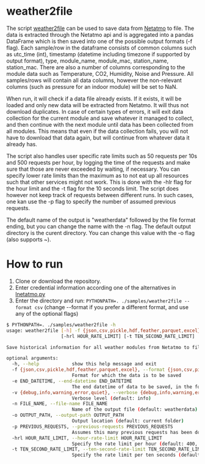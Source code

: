 # weather2file
The script [weather2file](https://github.com/philippelt/netatmo-api-python/blob/master/samples/weather2file) can be used to save data from [Netatmo](https://www.netatmo.com) to file. The data is extracted through the Netatmo api and is aggregated into a pandas DataFrame which is then saved into one of the possible output formats (-f flag). Each sample/row in the dataframe consists of common columns such as utc_time (int), timestamp (datetime including timezone if supported by output format), type, module_name, module_mac, station_name, station_mac. There are also a number of columns corresponding to the module data such as Temperature, CO2, Humidity, Noise and Pressure. All samples/rows will contain all data columns, however the non-relevant columns (such as pressure for an indoor module) will be set to NaN.

When run, it will check if a data file already exists. If it exists, it will be loaded and only new data will be extracted from Netatmo. It will thus not download duplicates. In case of certain types of errors, it will exit data collection for the current module and save whatever it managed to collect, and then continue with the next module until data has been collected from all modules. This means that even if the data collection fails, you will not have to download that data again, but will continue from whatever data it already has.

The script also handles user specific rate limits such as 50 requests per 10s and 500 requests per hour, by logging the time of the requests and make sure that those are never exceeded by waiting, if necessary. You can specify lower rate limits than the maximum as to not eat up all resources such that other services might not work. This is done with the -hlr flag for the hour limit and the -t flag for the 10 seconds limit. The script does however not keep track of requests between different runs. In such cases, one kan use the -p flag to specify the number of assumed previous requests.

The default name of the output is "weatherdata" followed by the file format ending, but you can change the name with the -n flag. The default output directory is the curent directory. You can change this value with the -o flag (also supports ~).


# How to run
1. Clone or download the repository.
2. Enter credential information according one of the alternatives in [lnetatmo.py](https://github.com/philippelt/netatmo-api-python/blob/master/lnetatmo.py)
3. Enter the directory and run:
    ```PYTHONPATH=. ./samples/weather2file --format csv``` (change --format if you prefer a different format, and use any of the optional flags)

```sh
$ PYTHONPATH=. ./samples/weather2file -h
usage: weather2file [-h] -f {json,csv,pickle,hdf,feather,parquet,excel} [-e END_DATETIME] [-v {debug,info,warning,error,quiet}] [-n FILE_NAME] [-o OUTPUT_PATH] [-p PREVIOUS_REQUESTS]
                    [-hrl HOUR_RATE_LIMIT] [-t TEN_SECOND_RATE_LIMIT]

Save historical information for all weather modules from Netatmo to file

optional arguments:
  -h, --help            show this help message and exit
  -f {json,csv,pickle,hdf,feather,parquet,excel}, --format {json,csv,pickle,hdf,feather,parquet,excel}
                        Format for which the data is to be saved
  -e END_DATETIME, --end-datetime END_DATETIME
                        The end datetime of data to be saved, in the format YYYY-MM-DD_hh:mm (default: now)
  -v {debug,info,warning,error,quiet}, --verbose {debug,info,warning,error,quiet}
                        Verbose level (default: info)
  -n FILE_NAME, --file-name FILE_NAME
                        Name of the output file (default: weatherdata)
  -o OUTPUT_PATH, --output-path OUTPUT_PATH
                        Output location (default: current folder)
  -p PREVIOUS_REQUESTS, --previous-requests PREVIOUS_REQUESTS
                        Assumes this many previous requests has been done, so that the rate limit is not exceeded (default: 0)
  -hrl HOUR_RATE_LIMIT, --hour-rate-limit HOUR_RATE_LIMIT
                        Specify the rate limit per hour (default: 400, max: 500)
  -t TEN_SECOND_RATE_LIMIT, --ten-second-rate-limit TEN_SECOND_RATE_LIMIT
                        Specify the rate limit per ten seconds (default: 30, max: 50)    
```


